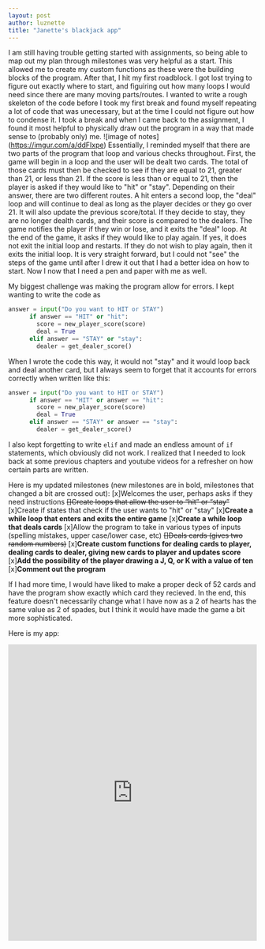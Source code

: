 ```yaml
---
layout: post
author: luznette
title: "Janette's blackjack app"
---
```

I am still having trouble getting started with assignments, so being able to map out my plan through milestones was very helpful as a start. This allowed me to create my custom functions as these were the building blocks of the program. After that, I hit my first roadblock. I got lost trying to figure out exactly where to start, and figuiring out how many loops I would need since there are many moving parts/routes. I wanted to write a rough skeleton of the code before I took my first break and found myself repeating a lot of code that was unecessary, but at the time I could not figure out how to condense it. I took a break and when I came back to the assignment, I found it most helpful to physically draw out the program in a way that made sense to (probably only) me. 
![image of notes]
(https://imgur.com/a/ddFIxpe)
Essentially, I reminded myself that there are two parts of the program that loop and various checks throughout. First, the game will begin in a loop and the user will be dealt two cards. The total of those cards must then be checked to see if they are equal to 21, greater than 21, or less than 21. If the score is less than or equal to 21, then the player is asked if they would like to "hit" or "stay". Depending on their answer, there are two different routes. A hit enters a second loop, the "deal" loop and will continue to deal as long as the player decides or they go over 21. It will also update the previous score/total. If they decide to stay, they are no longer dealth cards, and their score is compared to the dealers. The game notifies the player if they win or lose, and it exits the "deal" loop. At the end of the game, it asks if they would like to play again. If yes, it does not exit the initial loop and restarts. If they do not wish to play again, then it exits the initial loop. It is very straight forward, but I could not "see" the steps of the game until after I drew it out that I had a better idea on how to start. Now I now that I need a pen and paper with me as well.

My biggest challenge was making the program allow for errors. I kept wanting to write the code as
```python
answer = input("Do you want to HIT or STAY")
      if answer == "HIT" or "hit":
        score = new_player_score(score)
        deal = True
      elif answer == "STAY" or "stay":
        dealer = get_dealer_score()
```
When I wrote the code this way, it would not "stay" and it would loop back and deal another card, but I always seem to forget that it accounts for errors correctly when written like this:

```python
answer = input("Do you want to HIT or STAY")
      if answer == "HIT" or answer == "hit":
        score = new_player_score(score)
        deal = True
      elif answer == "STAY" or answer == "stay":
        dealer = get_dealer_score()
```
I also kept forgetting to write ```elif``` and made an endless amount of ```if``` statements, which obviously did not work. I realized that I needed to look back at some previous chapters and youtube videos for a refresher on how certain parts are written.

Here is my updated milestones (new milestones are in bold, milestones that changed a bit are crossed out):
[x]Welcomes the user, perhaps asks if they need instructions
~~[]Create loops that allow the user to “hit” or “stay”~~
[x]Create if states that check if the user wants to "hit" or "stay"
[x]**Create a while loop that enters and exits the entire game**
[x]**Create a while loop that deals cards**
[x]Allow the program to take in various types of inputs (spelling mistakes, upper case/lower case, etc)
~~[]Deals cards (gives two random numbers)~~
[x]**Create custom functions for dealing cards to player, dealing cards to dealer, giving new cards to player and updates score**
[x]**Add the possibility of the player drawing a J, Q, or K with a value of ten**
[x]**Comment out the program**

If I had more time, I would have liked to make a proper deck of 52 cards and have the program show exactly which card they recieved. In the end, this feature doesn't necessarily change what I have now as a 2 of hearts has the same value as 2 of spades, but I think it would have made the game a bit more sophisticated.

Here is my app:
<iframe src="https://trinket.io/embed/python3/9528650669" width="100%" height="600" frameborder="0" marginwidth="0" marginheight="0" allowfullscreen></iframe>
